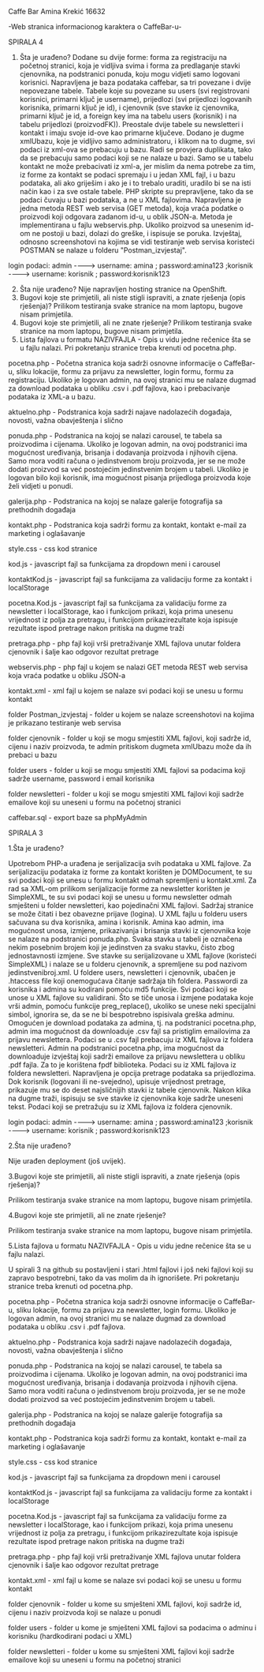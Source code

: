 Caffe Bar
Amina Krekić 16632

-Web stranica informacionog karaktera o CaffeBar-u-

SPIRALA 4

1. Šta je urađeno?
Dodane su dvije forme: forma za registraciju na početnoj stranici, koja je vidljiva svima i forma za predlaganje stavki cjenovnika, na podstranici ponuda, koju mogu vidjeti samo logovani korisnici. 
Napravljena je baza podataka caffebar, sa tri povezane  i dvije nepovezane tabele. Tabele koje su povezane su users (svi registrovani korisnici, primarni ključ je username), prijedlozi (svi prijedlozi logovanih korisnika, primarni ključ je id), i cjenovnik (sve stavke iz cjenovnika, primarni ključ je id, a foreign key ima na tabelu users (korisnik) i na tabelu prijedlozi (proizvodFK)). Preostale dvije tabele su newsletteri i kontakt i imaju svoje id-ove kao primarne ključeve. 
Dodano je dugme xmlUbazu, koje je vidljivo samo administratoru, i klikom na to dugme, svi podaci iz xml-ova se prebacuju u bazu. Radi se provjera duplikata, tako da se prebacuju samo podaci koji se ne nalaze u bazi. Samo se u tabelu kontakt ne može prebacivati iz xml-a, jer mislim da nema potrebe za tim, iz forme za kontakt se podaci spremaju i u jedan XML fajl, i u bazu podataka, ali ako griješim i ako je i to trebalo uraditi, uradilo bi se na isti način kao i za sve ostale tabele.
PHP skripte su prepravljene, tako da se podaci čuvaju u bazi podataka, a ne u XML fajlovima. 
Napravljena je jedna metoda REST web servisa (GET metoda), koja vraća podatke o proizvodi koji odgovara zadanom id-u, u oblik JSON-a. Metoda je implementirana u fajlu webservis.php. Ukoliko proizvod sa unesenim id-om ne postoji u bazi, dolazi do greške, i ispisuje se poruka. 
Izvještaj, odnosno screenshotovi na kojima se vidi testiranje web servisa koristeći POSTMAN se nalaze u folderu "Postman_izvjestaj". 

login podaci: 
admin ----> username: amina  ;
		password:amina123
  ;korisnik ----> username: korisnik  ;
		password:korisnik123
		
2. Šta nije urađeno?
Nije napravljen hosting stranice na OpenShift.
3. Bugovi koje ste primjetili, ali niste stigli ispraviti, a znate rješenja (opis rješenja)?
Prilikom testiranja svake stranice na mom laptopu, bugove nisam primjetila.
4. Bugovi koje ste primjetili, ali ne znate rješenje?
Prilikom testiranja svake stranice na mom laptopu, bugove nisam primjetila.
5. Lista fajlova u formatu NAZIVFAJLA - Opis u vidu jedne rečenice šta se u fajlu nalazi.
Pri pokretanju stranice treba krenuti od pocetna.php.

pocetna.php - Početna stranica koja sadrži osnovne informacije o CaffeBar-u, sliku lokacije, formu za prijavu za newsletter, login formu, formu za registraciju. Ukoliko je logovan admin, na ovoj stranici mu se nalaze dugmad za download podataka u obliku .csv i .pdf fajlova, kao i prebacivanje podataka iz XML-a u bazu.

aktuelno.php - Podstranica koja sadrži najave nadolazećih događaja, novosti, važna obavještenja i slično

ponuda.php - Podstranica na kojoj se nalazi carousel, te tabela sa proizvodima i cijenama. Ukoliko je logovan admin, na ovoj podstranici ima mogućnost uređivanja, brisanja i dodavanja proizvoda i njihovih cijena. Samo mora voditi računa o jedinstvenom broju proizvoda, jer se ne može dodati proizvod sa već postojećim jedinstvenim brojem u tabeli. Ukoliko je logovan bilo koji korisnik, ima mogućnost pisanja prijedloga proizvoda koje želi vidjeti u ponudi. 

galerija.php - Podstranica na kojoj se nalaze galerije fotografija sa prethodnih događaja

kontakt.php - Podstranica koja sadrži formu za kontakt, kontakt e-mail za marketing i oglašavanje

style.css - css kod stranice

kod.js - javascript fajl sa funkcijama za dropdown meni i carousel

kontaktKod.js - javascript fajl sa funkcijama za validaciju forme za kontakt i localStorage

pocetna.Kod.js - javascript fajl sa funkcijama za validaciju forme za newsletter i localStorage, kao i funkcijom prikazi, koja prima unesenu vrijednost iz polja za pretragu, i funkcijom prikazirezultate koja ispisuje rezultate ispod pretrage nakon pritiska na dugme traži

pretraga.php - php fajl koji vrši pretraživanje XML fajlova unutar foldera cjenovnik i šalje kao odgovor rezultat pretrage

webservis.php - php fajl u kojem se nalazi GET metoda REST web servisa koja vraća podatke u obliku JSON-a

kontakt.xml - xml fajl u kojem se nalaze svi podaci koji se unesu u formu kontakt

folder Postman_izvjestaj - folder u kojem se nalaze screenshotovi na kojima je prikazano testiranje web servisa

folder cjenovnik - folder u koji se mogu smjestiti XML fajlovi, koji sadrže id, cijenu i naziv proizvoda, te admin pritiskom dugmeta xmlUbazu može da ih prebaci u bazu 

folder users - folder u koji se mogu smjestiti XML fajlovi sa podacima koji sadrže username, password i email korisnika 

folder newsletteri - folder u koji se mogu smjestiti XML fajlovi koji sadrže emailove koji su uneseni u formu na početnoj stranici 

caffebar.sql -  export baze sa phpMyAdmin


SPIRALA 3

1.Šta je urađeno?

Upotrebom PHP-a urađena je serijalizacija svih podataka u XML fajlove. Za serijalizaciju podataka iz forme za kontakt korišten je DOMDocument, te su svi podaci koji se unesu u formu kontakt odmah spremljeni u kontakt.xml. Za rad sa XML-om prilikom serijalizacije forme za newsletter korišten je SimpleXML, te su svi podaci koji se unesu u formu newsletter odmah smješteni u folder newsletteri, kao pojedinačni XML fajlovi. 
Sadržaj stranice se može čitati i bez obavezne prijave (logina). U XML fajlu u folderu users sačuvana su dva korisnika, amina i korisnik. Amina kao admin, ima mogućnost unosa, izmjene, prikazivanja i brisanja stavki iz cjenovnika koje se nalaze na podstranici ponuda.php. Svaka stavka u tabeli je označena nekim posebnim brojem koji je jedinstven za svaku stavku, čisto zbog jednostavnosti izmjene. Sve stavke su serijalizovane u XML fajlove (koristeći SimpleXML) i nalaze se u folderu cjenovnik, a spremljene su pod nazivom jedinstvenibroj.xml. U foldere users, newsletteri i cjenovnik, ubačen je .htaccess file koji onemogućava čitanje sadržaja tih foldera. Passwordi za korisnika i admina su kodirani pomoću md5 funkcije. 
Svi podaci koji se unose u XML fajlove su validirani. Što se tiče unosa i izmjene podataka koje vrši admin, pomoću funkcije preg_replace(), ukoliko se unese neki specijalni simbol, ignorira se, da se ne bi bespotrebno ispisivala greška adminu.
Omogućen je download podataka za admina, tj. na podstranici pocetna.php, admin ima mogućnost da downloaduje .csv fajl sa pristiglim emailovima za prijavu newslettera. Podaci se u .csv fajl prebacuju iz XML fajlova iz foldera newsletteri. 
Admin na podstranici pocetna.php, ima mogućnost da downloaduje izvještaj koji sadrži emailove za prijavu newslettera u obliku .pdf fajla. Za to je korištena fpdf biblioteka. Podaci su iz XML fajlova iz foldera newsletteri. 
Napravljena je opcija pretrage podataka sa prijedlozima. Dok korisnik (logovani ili ne-svejedno), upisuje vrijednost pretrage, prikazuje mu se do deset najsličnijih stavki iz tabele cjenovnik.  Nakon klika na dugme traži, ispisuju se sve stavke iz cjenovnika koje sadrže uneseni tekst. Podaci koji se pretražuju su iz XML fajlova iz foldera cjenovnik.

login podaci: 
admin ----> username: amina  ;
		password:amina123
  ;korisnik ----> username: korisnik  ;
		password:korisnik123
		
2.Šta nije urađeno?

Nije urađen deployment (još uvijek).

3.Bugovi koje ste primjetili, ali niste stigli ispraviti, a znate rješenja (opis rješenja)?

Prilikom testiranja svake stranice na mom laptopu, bugove nisam primjetila.

4.Bugovi koje ste primjetili, ali ne znate rješenje?

Prilikom testiranja svake stranice na mom laptopu, bugove nisam primjetila.

5.Lista fajlova u formatu NAZIVFAJLA - Opis u vidu jedne rečenice šta se u fajlu nalazi.

U spirali 3 na github su postavljeni i stari .html fajlovi i još neki fajlovi koji su zapravo bespotrebni, tako da vas molim da ih ignorišete. Pri pokretanju stranice treba krenuti od pocetna.php.

pocetna.php - Početna stranica koja sadrži osnovne informacije o CaffeBar-u, sliku lokacije, formu za prijavu za newsletter, login formu. Ukoliko je logovan admin, na ovoj stranici mu se nalaze dugmad za download podataka u obliku .csv i .pdf fajlova.

aktuelno.php - Podstranica koja sadrži najave nadolazećih događaja, novosti, važna obavještenja i slično

ponuda.php - Podstranica na kojoj se nalazi carousel, te tabela sa proizvodima i cijenama. Ukoliko je logovan admin, na ovoj podstranici ima mogućnost uređivanja, brisanja i dodavanja proizvoda i njihovih cijena. Samo mora voditi računa o jedinstvenom broju proizvoda, jer se ne može dodati proizvod sa već postojećim jedinstvenim brojem u tabeli.  

galerija.php - Podstranica na kojoj se nalaze galerije fotografija sa prethodnih događaja

kontakt.php - Podstranica koja sadrži formu za kontakt, kontakt e-mail za marketing i oglašavanje

style.css - css kod stranice

kod.js - javascript fajl sa funkcijama za dropdown meni i carousel

kontaktKod.js - javascript fajl sa funkcijama za validaciju forme za kontakt i localStorage

pocetna.Kod.js - javascript fajl sa funkcijama za validaciju forme za newsletter i localStorage, kao i funkcijom prikazi, koja prima unesenu vrijednost iz polja za pretragu, i funkcijom prikazirezultate koja ispisuje rezultate ispod pretrage nakon pritiska na dugme traži

pretraga.php - php fajl koji vrši pretraživanje XML fajlova unutar foldera cjenovnik i šalje kao odgovor rezultat pretrage

kontakt.xml - xml fajl u kome se nalaze svi podaci koji se unesu u formu kontakt

folder cjenovnik - folder u kome su smješteni XML fajlovi, koji sadrže id, cijenu i naziv proizvoda koji se nalaze u ponudi

folder users - folder u kome je smješteni XML fajlovi sa podacima o adminu i korisniku (hardkodirani podaci u XML)

folder newsletteri - folder u kome su smješteni XML fajlovi koji sadrže emailove koji su uneseni u formu na početnoj stranici 
